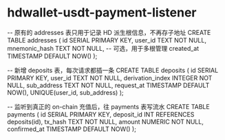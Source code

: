 # hdwallet-usdt-payment-listener

-- 原有的 addresses 表只用于记录 HD 派生根信息，不再存子地址
CREATE TABLE addresses (
  id SERIAL PRIMARY KEY,
  user_id TEXT NOT NULL,
  mnemonic_hash TEXT NOT NULL,  -- 可选，用于多根管理
  created_at TIMESTAMP DEFAULT NOW()
);

-- 新增 deposits 表，每次请求都插一条
CREATE TABLE deposits (
  id SERIAL PRIMARY KEY,
  user_id TEXT NOT NULL,
  derivation_index INTEGER NOT NULL,
  sub_address TEXT NOT NULL,
  request_at TIMESTAMP DEFAULT NOW(),
  UNIQUE(user_id, sub_address)
);

-- 监听到真正的 on-chain 充值后，往 payments 表写流水
CREATE TABLE payments (
  id SERIAL PRIMARY KEY,
  deposit_id INT REFERENCES deposits(id),
  tx_hash TEXT NOT NULL,
  amount NUMERIC NOT NULL,
  confirmed_at TIMESTAMP DEFAULT NOW()
);
